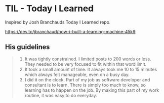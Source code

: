 # TIL - Today I Learned 
Inspired by Josh Branchauds Today I Learned repo. 

https://dev.to/jbranchaud/how-i-built-a-learning-machine-45k9


## His guidelines
> 1. It was tightly constrained. I limited posts to 200 words or less. They needed to be very focused to fit within that word limit.
> 2. It took a small amount of time. It always took me 10 to 15 minutes which always felt manageable, even on a busy day.
> 3. I did it on the clock. Part of my job as software developer and consultant is to learn. There is simply too much to know, so learning has to happen on the job. By making this part of my work routine, it was easy to do everyday.
